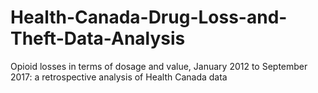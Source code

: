 # Health-Canada-Drug-Loss-and-Theft-Data-Analysis
Opioid losses in terms of dosage and value, January 2012 to September 2017: a retrospective analysis of Health Canada data
